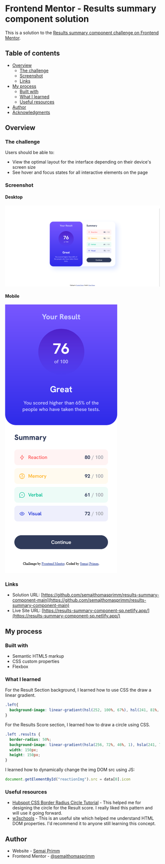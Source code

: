 # Frontend Mentor - Results summary component solution

This is a solution to the [Results summary component challenge on Frontend Mentor](https://www.frontendmentor.io/challenges/results-summary-component-CE_K6s0maV). 

## Table of contents

- [Overview](#overview)
  - [The challenge](#the-challenge)
  - [Screenshot](#screenshot)
  - [Links](#links)
- [My process](#my-process)
  - [Built with](#built-with)
  - [What I learned](#what-i-learned)
  - [Useful resources](#useful-resources)
- [Author](#author)
- [Acknowledgments](#acknowledgments)


## Overview

### The challenge

Users should be able to:

- View the optimal layout for the interface depending on their device's screen size
- See hover and focus states for all interactive elements on the page

### Screenshot

#### Desktop
![Screenshot of desktop summary component](./screenshot-desktop.png)

#### Mobile
![Screenshot of mobile summary component](./screenshot-mobile.png)

### Links

- Solution URL: [https://github.com/semajthomasprimm/results-summary-component-main](https://github.com/semajthomasprimm/results-summary-component-main)
- Live Site URL: [https://results-summary-component-sp.netlify.app/](https://results-summary-component-sp.netlify.app/)

## My process

### Built with

- Semantic HTML5 markup
- CSS custom properties
- Flexbox

### What I learned
For the Result Section background, I learned how to use CSS the draw a linear gradient.

```css
.left{
  background-image: linear-gradient(hsl(252, 100%, 67%), hsl(241, 81%, 54%));
}
```

For the Results Score section, I learned how to draw a circle using CSS.
```css
.left .results {
  border-radius: 50%;
  background-image: linear-gradient(hsla(256, 72%, 46%, 1), hsla(241, 72%, 46%, 0));
  width: 150px;
  height: 150px;
}
```

I learned how to dynamically change the img DOM src using JS:
```js
document.getElementById("reactionImg").src = data[0].icon
```

### Useful resources

- [Hubspot CSS Border Radius Circle Tutorial](https://blog.hubspot.com/website/css-border-radius-circle) - This helped me for designing the circle for the Result score. I really liked this pattern and will use it going forward.
- [w3schools](https://www.w3schools.com) - This is an useful site which helped me understand HTML DOM properties. I'd recommend it to anyone still learning this concept.

## Author

- Website - [Semaj Primm](https://www.semajprimm.com)
- Frontend Mentor - [@semajthomasprimm](https://www.frontendmentor.io/profile/semajthomasprimm)

